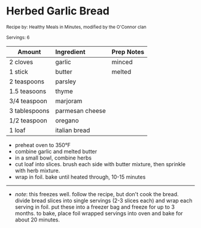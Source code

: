 # Herbed Garlic Bread

<small>Recipe by: Healthy Meals in Minutes, modified by the O'Connor clan</small>

<small>Servings: 6</small>

| Amount       | Ingredient             | Prep Notes |
| ---------    | :--------------------- | :--------- |
| 2 cloves     | garlic                 | minced     |
| 1 stick      | butter                 | melted     |
| 2 teaspoons  | parsley                |            |
| 1.5 teasoons | thyme                  |            |
| 3/4 teaspoon | marjoram               |            |
| 3 tablespoons| parmesan cheese        |            |
| 1/2 teaspoon | oregano                |            |
| 1 loaf       | italian bread          |            |

- preheat oven to 350°F
- combine garlic and melted butter
- in a small bowl, combine herbs
- cut loaf into slices. brush each side with butter mixture, then sprinkle with herb mixture.
- wrap in foil. bake until heated through, 10-15 minutes

---

- _note_: this freezes well. follow the recipe, but don't cook the bread. divide bread slices into single servings (2-3 slices each) and wrap each serving in foil. put these into a freezer bag and freeze for up to 3 months. to bake, place foil wrapped servings into oven and bake for about 20 minutes.

<!-- Tags:
- bread
- easy
- vegetarian
- oven
-->
